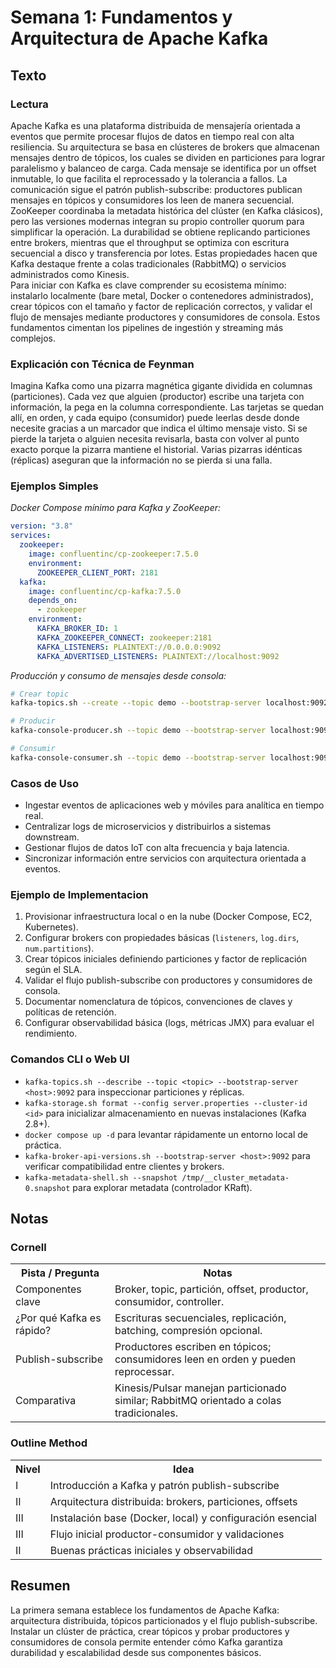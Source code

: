 # Semana 1: Fundamentos y Arquitectura de Apache Kafka
## Texto
### Lectura
Apache Kafka es una plataforma distribuida de mensajería orientada a eventos que permite procesar flujos de datos en tiempo real con alta resiliencia. Su arquitectura se basa en clústeres de brokers que almacenan mensajes dentro de tópicos, los cuales se dividen en particiones para lograr paralelismo y balanceo de carga. Cada mensaje se identifica por un offset inmutable, lo que facilita el reprocessado y la tolerancia a fallos. La comunicación sigue el patrón publish-subscribe: productores publican mensajes en tópicos y consumidores los leen de manera secuencial.  
ZooKeeper coordinaba la metadata histórica del clúster (en Kafka clásicos), pero las versiones modernas integran su propio controller quorum para simplificar la operación. La durabilidad se obtiene replicando particiones entre brokers, mientras que el throughput se optimiza con escritura secuencial a disco y transferencia por lotes. Estas propiedades hacen que Kafka destaque frente a colas tradicionales (RabbitMQ) o servicios administrados como Kinesis.  
Para iniciar con Kafka es clave comprender su ecosistema mínimo: instalarlo localmente (bare metal, Docker o contenedores administrados), crear tópicos con el tamaño y factor de replicación correctos, y validar el flujo de mensajes mediante productores y consumidores de consola. Estos fundamentos cimentan los pipelines de ingestión y streaming más complejos.

### Explicación con Técnica de Feynman
Imagina Kafka como una pizarra magnética gigante dividida en columnas (particiones). Cada vez que alguien (productor) escribe una tarjeta con información, la pega en la columna correspondiente. Las tarjetas se quedan allí, en orden, y cada equipo (consumidor) puede leerlas desde donde necesite gracias a un marcador que indica el último mensaje visto. Si se pierde la tarjeta o alguien necesita revisarla, basta con volver al punto exacto porque la pizarra mantiene el historial. Varias pizarras idénticas (réplicas) aseguran que la información no se pierda si una falla.

### Ejemplos Simples
*Docker Compose mínimo para Kafka y ZooKeeper:*
```yaml
version: "3.8"
services:
  zookeeper:
    image: confluentinc/cp-zookeeper:7.5.0
    environment:
      ZOOKEEPER_CLIENT_PORT: 2181
  kafka:
    image: confluentinc/cp-kafka:7.5.0
    depends_on:
      - zookeeper
    environment:
      KAFKA_BROKER_ID: 1
      KAFKA_ZOOKEEPER_CONNECT: zookeeper:2181
      KAFKA_LISTENERS: PLAINTEXT://0.0.0.0:9092
      KAFKA_ADVERTISED_LISTENERS: PLAINTEXT://localhost:9092
```

*Producción y consumo de mensajes desde consola:*
```bash
# Crear topic
kafka-topics.sh --create --topic demo --bootstrap-server localhost:9092 --partitions 1 --replication-factor 1

# Producir
kafka-console-producer.sh --topic demo --bootstrap-server localhost:9092

# Consumir
kafka-console-consumer.sh --topic demo --bootstrap-server localhost:9092 --from-beginning
```

### Casos de Uso
- Ingestar eventos de aplicaciones web y móviles para analítica en tiempo real.
- Centralizar logs de microservicios y distribuirlos a sistemas downstream.
- Gestionar flujos de datos IoT con alta frecuencia y baja latencia.
- Sincronizar información entre servicios con arquitectura orientada a eventos.

### Ejemplo de Implementacion
1. Provisionar infraestructura local o en la nube (Docker Compose, EC2, Kubernetes).  
2. Configurar brokers con propiedades básicas (`listeners`, `log.dirs`, `num.partitions`).  
3. Crear tópicos iniciales definiendo particiones y factor de replicación según el SLA.  
4. Validar el flujo publish-subscribe con productores y consumidores de consola.  
5. Documentar nomenclatura de tópicos, convenciones de claves y políticas de retención.  
6. Configurar observabilidad básica (logs, métricas JMX) para evaluar el rendimiento.

### Comandos CLI o Web UI
- `kafka-topics.sh --describe --topic <topic> --bootstrap-server <host>:9092` para inspeccionar particiones y réplicas.
- `kafka-storage.sh format --config server.properties --cluster-id <id>` para inicializar almacenamiento en nuevas instalaciones (Kafka 2.8+).
- `docker compose up -d` para levantar rápidamente un entorno local de práctica.
- `kafka-broker-api-versions.sh --bootstrap-server <host>:9092` para verificar compatibilidad entre clientes y brokers.
- `kafka-metadata-shell.sh --snapshot /tmp/__cluster_metadata-0.snapshot` para explorar metadata (controlador KRaft).

## Notas
### Cornell
<table>
  <tr><th>Pista / Pregunta</th><th>Notas</th></tr>
  <tr><td>Componentes clave</td><td>Broker, topic, partición, offset, productor, consumidor, controller.</td></tr>
  <tr><td>¿Por qué Kafka es rápido?</td><td>Escrituras secuenciales, replicación, batching, compresión opcional.</td></tr>
  <tr><td>Publish-subscribe</td><td>Productores escriben en tópicos; consumidores leen en orden y pueden reprocessar.</td></tr>
  <tr><td>Comparativa</td><td>Kinesis/Pulsar manejan particionado similar; RabbitMQ orientado a colas tradicionales.</td></tr>
</table>

### Outline Method
<table>
  <tr><th>Nivel</th><th>Idea</th></tr>
  <tr><td>I</td><td>Introducción a Kafka y patrón publish-subscribe</td></tr>
  <tr><td>II</td><td>Arquitectura distribuida: brokers, particiones, offsets</td></tr>
  <tr><td>III</td><td>Instalación base (Docker, local) y configuración esencial</td></tr>
  <tr><td>III</td><td>Flujo inicial productor-consumidor y validaciones</td></tr>
  <tr><td>II</td><td>Buenas prácticas iniciales y observabilidad</td></tr>
</table>

## Resumen
La primera semana establece los fundamentos de Apache Kafka: arquitectura distribuida, tópicos particionados y el flujo publish-subscribe. Instalar un clúster de práctica, crear tópicos y probar productores y consumidores de consola permite entender cómo Kafka garantiza durabilidad y escalabilidad desde sus componentes básicos.
